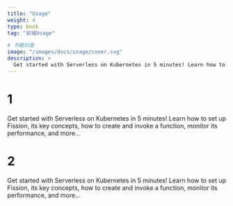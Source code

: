 ```yaml
---
title: "Usage"
weight: 4
type: book
tag: "前端Usage"

# 书籍封面
image: "/images/docs/usage/cover.svg"
description: >
  Get started with Serverless on Kubernetes in 5 minutes! Learn how to set up Fission, its key concepts, how to create and invoke a function, monitor its performance, and more...
---
```

# 1
Get started with Serverless on Kubernetes in 5 minutes! Learn how to set up Fission, its key concepts, how to create and invoke a function, monitor its performance, and more...
# 2
Get started with Serverless on Kubernetes in 5 minutes! Learn how to set up Fission, its key concepts, how to create and invoke a function, monitor its performance, and more...
